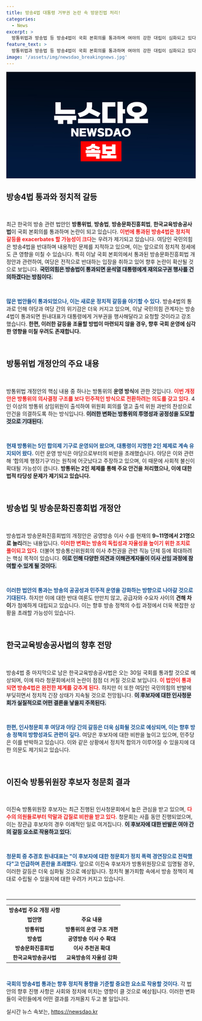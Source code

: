 ```yaml
---
title: 방송4법 대통령 거부권 논란 속 방문진법 처리!
categories:
  - News
excerpt: >
  방통위법과 방송법 등 방송4법이 국회 본회의를 통과하며 여야의 강한 대립이 심화되고 있다. 이와 함께 이진숙 방통위원장 후보자에 대한 청문회도 논란으로 가득 차, 정치적 긴장감이 고조되고 있다.
feature_text: >
  방통위법과 방송법 등 방송4법이 국회 본회의를 통과하며 여야의 강한 대립이 심화되고 있다. 이와 함께 이진숙 방통위원장 후보자에 대한 청문회도 논란으로 가득 차, 정치적 긴장감이 고조되고 있다.
image: '/assets/img/newsdao_breakingnews.jpg'
---
```


<p><img src="/assets/img/newsdao_breakingnews.jpg" alt="implanttips 속보" /></p>

<h2 data-ke-size="size26">방송4법 통과와 정치적 갈등</h2>

<p data-ke-size="size16">&nbsp;</p>  

<p>최근 한국의 방송 관련 법안인 <b>방통위법</b>, <b>방송법</b>, <b>방송문화진흥회법</b>, <b>한국교육방송공사법</b>이 국회 본회의를 통과하며 논란이 되고 있습니다. <b><span style="color: #ee2323;">이번에 통과된 방송4법은 정치적 갈등을 exacerbates 할 가능성이 크다</span></b>는 우려가 제기되고 있습니다. 여당인 국민의힘은 방송4법을 반대하며 내용적인 문제를 지적하고 있으며, 이는 앞으로의 정치적 정세에도 큰 영향을 미칠 수 있습니다. 특히 이날 국회 본회의에서 통과된 방송문화진흥회법 개정안과 관련하여, 여당은 전적으로 반대하는 입장을 취하고 있어 향후 논란이 확산될 것으로 보입니다. <b><span style="background-color: #21538527;">국민의힘은 방송법이 통과되면 윤석열 대통령에게 재의요구권 행사를 건의하겠다는 방침이다.</span></b></p>

<p data-ke-size="size16">&nbsp;</p>  

<p><b><span style="color: #1a5490;">많은 법안들이 통과되었으나, 이는 새로운 정치적 갈등을 야기할 수 있다.</span></b> 방송4법의 통과로 인해 야당과 여당 간의 위기감은 더욱 커지고 있으며, 이날 국민의힘 관계자는 방송4법이 통과되면 원내대표가 대통령에게 거부권을 행사해달라고 요청할 것이라고 강조했습니다. <b>한편, 이러한 갈등을 조율할 방법이 마련되지 않을 경우, 향후 국회 운영에 심각한 영향을 미칠 우려도 존재합니다.</b></p>

<p data-ke-size="size16">&nbsp;</p>  

<h2 data-ke-size="size26">방통위법 개정안의 주요 내용</h2>

<p data-ke-size="size16">&nbsp;</p>  

<p>방통위법 개정안의 핵심 내용 중 하나는 방통위의 <strong>운영 방식</strong>에 관한 것입니다. <b><span style="color: #ee2323;">이번 개정안은 방통위의 의사결정 구조를 보다 민주적인 방식으로 전환하려는 의도를 갖고 있다.</span></b> 4인 이상의 방통위 상임위원이 출석하여 위원회 회의를 열고 출석 위원 과반의 찬성으로 안건을 의결하도록 하는 방식입니다. <b><span style="background-color: #21538527;">이러한 변화는 방통위의 투명성과 공정성을 도모할 것으로 기대된다.</span></b></p>

<p data-ke-size="size16">&nbsp;</p>  

<p><b><span style="color: #1a5490;">현재 방통위는 5인 합의제 기구로 운영되어 왔으며, 대통령이 지명한 2인 체제로 계속 유지되어 왔다.</span></b> 이런 운영 방식은 야당으로부터의 비판을 초래했습니다. 야당은 이와 관련해 ‘합의제 행정기구’라는 원칙에 어긋났다고 주장하고 있으며, 이 때문에 사회적 불신이 확대될 가능성이 큽니다. <b>방통위는 2인 체제를 통해 주요 안건을 처리했으나, 이에 대한 법적 타당성 문제가 제기되고 있습니다.</b></p>

<p data-ke-size="size16">&nbsp;</p>  

<h2 data-ke-size="size26">방송법 및 방송문화진흥회법 개정안</h2>

<p data-ke-size="size16">&nbsp;</p>  

<p>방송법과 방송문화진흥회법의 개정안은 공영방송 이사 수를 현재의 <strong>9~11명에서 21명으로 늘리</strong>려는 내용입니다. <b><span style="color: #ee2323;">이러한 변화는 방송의 독립성과 자율성을 높이기 위한 조치로 풀이되고 있다.</span></b> 더불어 방송통신위원회의 이사 추천권을 관련 직능 단체 등에 확대하려는 핵심 목적이 있습니다. <b><span style="background-color: #21538527;">이로 인해 다양한 의견과 이해관계자들이 이사 선임 과정에 참여할 수 있게 될 것이다.</span></b></p>

<p data-ke-size="size16">&nbsp;</p>  

<p><b><span style="color: #1a5490;">이러한 법안의 통과는 방송의 공공성과 민주적 운영을 강화하는 방향으로 나아갈 것으로 기대된다.</span></b> 하지만 이에 대한 반대 여론도 만만치 않고, 공급자와 수요자 사이의 <strong>견해 차이</strong>가 첨예하게 대립되고 있습니다. 이는 향후 방송 정책의 수립 과정에서 더욱 복잡한 상황을 초래할 가능성이 있습니다.</p>

<p data-ke-size="size16">&nbsp;</p>

<h2 data-ke-size="size26">한국교육방송공사법의 향후 전망</h2>

<p data-ke-size="size16">&nbsp;</p>  

<p>방송4법 중 마지막으로 남은 한국교육방송공사법은 오는 30일 국회를 통과할 것으로 예상되며, 이에 따라 청문회에서의 논란이 점점 더 커질 것으로 보입니다. <b><span style="color: #ee2323;">이 법안이 통과되면 방송4법은 완전한 체계를 갖추게 된다.</span></b> 하지만 이 또한 여당인 국민의힘의 반발에 부딪히면서 정치적 긴장 상태가 지속될 것으로 전망됩니다. <b><span style="background-color: #21538527;">이 후보자에 대한 인사청문회가 실질적으로 어떤 결론을 낳을지 주목된다.</span></b></p>

<p data-ke-size="size16">&nbsp;</p>  

<p><b><span style="color: #1a5490;">한편, 인사청문회 후 여당과 야당 간의 갈등은 더욱 심화될 것으로 예상되며, 이는 향후 방송 정책의 방향성과도 관련이 깊다.</span></b> 여당은 후보자에 대한 비판을 높이고 있으며, 민주당은 이를 반박하고 있습니다. 이와 같은 상황에서 정치적 합의가 이루어질 수 있을지에 대한 의문도 제기되고 있습니다. </p>

<p data-ke-size="size16">&nbsp;</p>

<h2 data-ke-size="size26">이진숙 방통위원장 후보자 청문회 결과</h2>

<p data-ke-size="size16">&nbsp;</p>  

<p>이진숙 방통위원장 후보자는 최근 진행된 인사청문회에서 높은 관심을 받고 있으며, <b><span style="color: #ee2323;">다수의 의원들로부터 막말과 갑질로 비판을 받고 있다.</span></b> 청문회는 사흘 동안 진행되었으며, 이는 장관급 후보자의 경우 이례적인 일로 여겨집니다. <b><span style="background-color: #21538527;">이 후보자에 대한 반발은 여야 간의 갈등 요소로 작용하고 있다.</span></b></p>

<p data-ke-size="size16">&nbsp;</p>  

<p><b><span style="color: #1a5490;">청문회 중 추경호 원내대표는 "이 후보자에 대한 청문회가 정치 폭력 경연장으로 전락했다"고 언급하며 혼란을 초래했다.</span></b> 앞으로 이진숙 후보자가 방통위원장으로 임명될 경우, 이러한 갈등은 더욱 심화될 것으로 예상됩니다. 정치적 불가피함 속에서 방송 정책이 제대로 수립될 수 있을지에 대한 우려가 커지고 있습니다.</p>

<p data-ke-size="size16">&nbsp;</p>

<hr>  

<table style="width: 100%; border-collapse: collapse;">  
<tr>  
<td style="text-align: center; height: 17px;"><b>방송4법 주요 개정 사항</b></td>  
</tr>  
<tr>  
<td style="text-align: center; height: 17px;"><b>법안명</b></td>  
<td style="text-align: center; height: 17px;"><b>주요 내용</b></td>  
</tr>  
<tr>  
<td style="text-align: center; height: 17px;"><b>방통위법</b></td>  
<td style="text-align: center; height: 17px;"><b>방통위의 운영 구조 개편</b></td>  
</tr>  
<tr>  
<td style="text-align: center; height: 17px;"><b>방송법</b></td>  
<td style="text-align: center; height: 17px;"><b>공영방송 이사 수 확대</b></td>  
</tr>  
<tr>  
<td style="text-align: center; height: 17px;"><b>방송문화진흥회법</b></td>  
<td style="text-align: center; height: 17px;"><b>이사 추천권 확대</b></td>  
</tr>  
<tr>  
<td style="text-align: center; height: 17px;"><b>한국교육방송공사법</b></td>  
<td style="text-align: center; height: 17px;"><b>교육방송의 자율성 강화</b></td>  
</tr>  
</table>  

<p data-ke-size="size16">&nbsp;</p>  

<p><b><span style="color: #1a5490;">국회의 방송4법 통과는 향후 정치적 풍향을 기준할 중요한 요소로 작용할 것이다.</span></b> 각 법안의 향후 진행 사항은 사회와 정치에 미치는 영향이 클 것으로 예상됩니다. 이러한 변화들이 국민들에게 어떤 결과를 가져올지 두고 볼 일입니다.</p>
실시간 뉴스 속보는, <a href="https://newsdao.kr" rel="dofollow">https://newsdao.kr</a>


